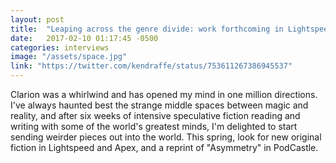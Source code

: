 ```yaml
---
layout: post
title:  "Leaping across the genre divide: work forthcoming in Lightspeed, Apex, PodCastle"
date:   2017-02-10 01:17:45 -0500
categories: interviews
image: "/assets/space.jpg"
link: "https://twitter.com/kendraffe/status/753611267386945537"
---
```

Clarion was a whirlwind and has opened my mind in one million directions. I've always haunted best the strange middle spaces between magic and reality, and after six weeks of intensive speculative fiction reading and writing with some of the world's greatest minds, I'm delighted to start sending weirder pieces out into the world. This spring, look for new original fiction in Lightspeed and Apex, and a reprint of "Asymmetry" in PodCastle.